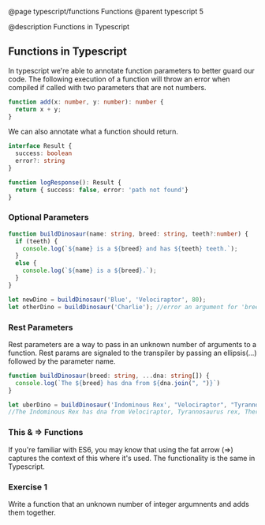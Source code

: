 @page typescript/functions Functions
@parent typescript 5

@description Functions in Typescript

## Functions in Typescript

In typescript we're able to annotate function parameters to better guard our code. The following execution of a function will throw an error when compiled if called with two parameters that are not numbers.

```typescript
function add(x: number, y: number): number {
  return x + y;
}
```

We can also annotate what a function should return.

```typescript
interface Result {
  success: boolean
  error?: string
}

function logResponse(): Result {
  return { success: false, error: 'path not found'}
}
```

### Optional Parameters

```typescript
function buildDinosaur(name: string, breed: string, teeth?:number) {
  if (teeth) {
    console.log(`${name} is a ${breed} and has ${teeth} teeth.`);
  }
  else {
    console.log(`${name} is a ${breed}.`);
  }
}

let newDino = buildDinosaur('Blue', 'Velociraptor', 80);
let otherDino = buildDinosaur('Charlie'); //error an argument for 'breed' was not provided
```

### Rest Parameters

Rest parameters are a way to pass in an unknown number of arguments to a function. Rest params are signaled to the transpiler by passing an ellipsis(...) followed by the parameter name.

```typescript
function buildDinosaur(breed: string, ...dna: string[]) {
  console.log(`The ${breed} has dna from ${dna.join(", ")}`)
}

let uberDino = buildDinosaur('Indominous Rex', "Velociraptor", "Tyrannosaurus rex","Therizinosaurus", "cuttlefish");
//The Indominous Rex has dna from Velociraptor, Tyrannosaurus rex, Therizinosaurus, cuttlefish
```

### This & => Functions

If you're familiar with ES6, you may know that using the fat arrow (=>) captures the context of this where it's used. The functionality is the same in Typescript.


### Exercise 1

Write a function that an unknown number of integer argumnents and adds them together.

